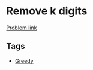 # Remove k digits

[Problem link](https://leetcode.com/problems/remove-k-digits)

## Tags

* [Greedy](/README.md#Greedy)
